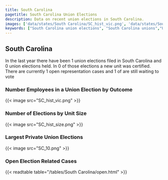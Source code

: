 ```yaml
---
title: South Carolina
pagetitle: South Carolina Union Elections
description: Data on recent union elections in South Carolina.
images: ['data/states/South Carolina/SC_hist_vic.png', 'data/states/South Carolina/SC_hist_size.png', 'data/states/South Carolina/SC_10.png']
keywords: ["South Carolina union elections", "South Carolina unions","Union elections"]
---
```

##  South Carolina

In the last year there have been 1 union elections filed in South Carolina and 0 union elections held. In 0 of those elections a new unit was certified. There are currently 1 open representation cases and 1 of are still waiting to vote

### Number Employees in a Union Election by Outcome
{{< image src="SC_hist_vic.png" >}}

### Number of Elections by Unit Size
{{< image src="SC_hist_size.png" >}}

### Largest Private Union Elections
{{< image src="SC_10.png" >}}

### Open Election Related Cases
{{< readtable table="/tables/South Carolina/open.html" >}}

